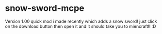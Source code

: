 # snow-sword-mcpe
Version 1.00
quick mod i made recently which adds a snow sword!
just click on the download button then open it and it should take you to miencraft!! :D
